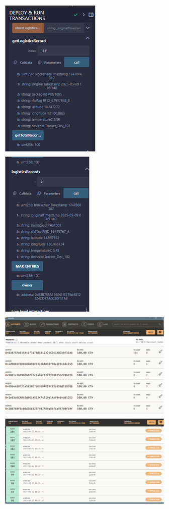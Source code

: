 
![1747866757307](image/screenshot/1747866757307.png)


![1747866783457](image/screenshot/1747866783457.png)



![1747866922261](image/screenshot/1747866922261.png)


![1747866981520](image/screenshot/1747866981520.png)

